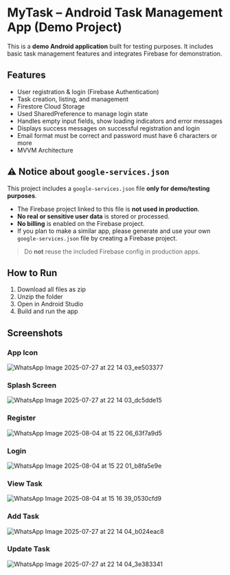 # MyTask – Android Task Management App (Demo Project)

This is a **demo Android application** built for testing purposes. It includes basic task management features and integrates Firebase for demonstration.


## Features

- User registration & login (Firebase Authentication)
- Task creation, listing, and management
- Firestore Cloud Storage
- Used SharedPreference to manage login state
- Handles empty input fields, show loading indicators and error messages
- Displays success messages on successful registration and login
- Email format must be correct and password must have 6 characters or more
- MVVM Architecture


## ⚠️ Notice about `google-services.json`

This project includes a `google-services.json` file **only for demo/testing purposes**.

- The Firebase project linked to this file is **not used in production**.
- **No real or sensitive user data** is stored or processed.
- **No billing** is enabled on the Firebase project.
- If you plan to make a similar app, please generate and use your own `google-services.json` file by creating a Firebase project.

> Do **not** reuse the included Firebase config in production apps.


## How to Run

1. Download all files as zip
2. Unzip the folder
3. Open in Android Studio
4. Build and run the app


## Screenshots

### App Icon
![WhatsApp Image 2025-07-27 at 22 14 03_ee503377](https://github.com/user-attachments/assets/f9f86f05-ae2b-4a23-92e1-142bd0c711ee)

### Splash Screen
![WhatsApp Image 2025-07-27 at 22 14 03_dc5dde15](https://github.com/user-attachments/assets/d5e537c8-e8e2-4f10-8689-62686de2afe0)

### Register
![WhatsApp Image 2025-08-04 at 15 22 06_63f7a9d5](https://github.com/user-attachments/assets/c1e3a20c-ac08-403f-ada5-3b87df14e201)

### Login
![WhatsApp Image 2025-08-04 at 15 22 01_b8fa5e9e](https://github.com/user-attachments/assets/077143f0-9b4e-4e9a-96f3-503656236269)

### View Task
![WhatsApp Image 2025-08-04 at 15 16 39_0530cfd9](https://github.com/user-attachments/assets/ce68d0b6-335d-4ecf-a37b-1d8c482e74d9)

### Add Task
![WhatsApp Image 2025-07-27 at 22 14 04_b024eac8](https://github.com/user-attachments/assets/e8bd6a0d-f415-4e83-985e-ae1a10866803)

### Update Task
![WhatsApp Image 2025-07-27 at 22 14 04_3e383341](https://github.com/user-attachments/assets/bd74ea09-73dc-47ab-aa93-80672ac92469)


